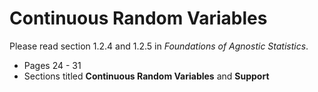 # Continuous Random Variables 

Please read section 1.2.4 and 1.2.5 in *Foundations of Agnostic Statistics*.

- Pages 24 - 31
- Sections titled **Continuous Random Variables** and **Support**

